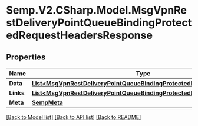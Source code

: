 # Semp.V2.CSharp.Model.MsgVpnRestDeliveryPointQueueBindingProtectedRequestHeadersResponse
## Properties

Name | Type | Description | Notes
------------ | ------------- | ------------- | -------------
**Data** | [**List&lt;MsgVpnRestDeliveryPointQueueBindingProtectedRequestHeader&gt;**](MsgVpnRestDeliveryPointQueueBindingProtectedRequestHeader.md) |  | [optional] 
**Links** | [**List&lt;MsgVpnRestDeliveryPointQueueBindingProtectedRequestHeaderLinks&gt;**](MsgVpnRestDeliveryPointQueueBindingProtectedRequestHeaderLinks.md) |  | [optional] 
**Meta** | [**SempMeta**](SempMeta.md) |  | 

[[Back to Model list]](../README.md#documentation-for-models) [[Back to API list]](../README.md#documentation-for-api-endpoints) [[Back to README]](../README.md)

